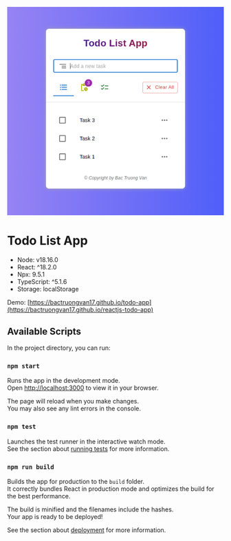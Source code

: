 ![Todo App](./docs/images/todo-app.png)

# Todo List App

* Node: v18.16.0
* React: ^18.2.0
* Npx: 9.5.1
* TypeScript: ^5.1.6
* Storage: localStorage

Demo: [https://bactruongvan17.github.io/todo-app](https://bactruongvan17.github.io/reactjs-todo-app)

## Available Scripts

In the project directory, you can run:

### `npm start`

Runs the app in the development mode.\
Open [http://localhost:3000](http://localhost:3000) to view it in your browser.

The page will reload when you make changes.\
You may also see any lint errors in the console.

### `npm test`

Launches the test runner in the interactive watch mode.\
See the section about [running tests](https://facebook.github.io/create-react-app/docs/running-tests) for more information.

### `npm run build`

Builds the app for production to the `build` folder.\
It correctly bundles React in production mode and optimizes the build for the best performance.

The build is minified and the filenames include the hashes.\
Your app is ready to be deployed!

See the section about [deployment](https://facebook.github.io/create-react-app/docs/deployment) for more information.